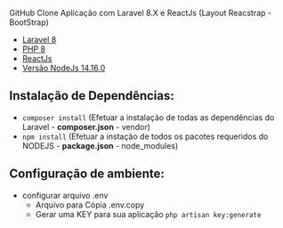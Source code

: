 GitHub Clone
Aplicação com Laravel 8.X e ReactJs (Layout Reacstrap - BootStrap)

- [Laravel 8](https://laravel.com/docs/8.x)
- [PHP 8](https://www.php.net/releases/8.0/en.php)
- [ReactJs](https://pt-br.reactjs.org/)
- [Versão NodeJs 14.16.0](https://nodejs.org/en/)

Instalação de Dependências:
----------

- `composer install` (Efetuar a instalação de todas as dependências do Laravel - **composer.json** - vendor)
- `npm install` (Efetuar a instação de todos os pacotes requeridos do NODEJS - **package.json** - node_modules)

Configuração de ambiente:
----------

- configurar arquivo .env
    - Arquivo para Cópia .env.copy
    - Gerar uma KEY para sua aplicação `php artisan key:generate`
